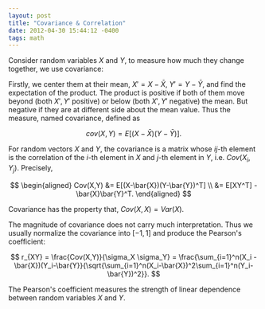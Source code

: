 ```yaml
---
layout: post
title: "Covariance & Correlation"
date: 2012-04-30 15:44:12 -0400
tags: math
---
```


Consider random variables $X$ and $Y$, to measure how much they change together, we use covariance:

Firstly, we center them at their mean, $X'=X-\bar{X}$, $Y'=Y-\bar{Y}$, and find
the expectation of the product. The product is positive if both of them move
beyond (both $X',Y'$ positive) or below (both $X',Y'$ negative) the mean. But
negative if they are at different side about the mean value. Thus the measure,
named covariance, defined as

$$
cov(X,Y)=E[(X-\bar{X})(Y-\bar{Y})].
$$

For random vectors $X$ and $Y$, the covariance is a matrix whose $ij$-th element
is the correlation of the $i$-th element in $X$ and $j$-th element in $Y$, i.e.
$Cov(X_i,Y_j)$. Precisely,

$$
\begin{aligned}
Cov(X,Y) &= E[(X-\bar{X})(Y-\bar{Y})^T]  \\
&= E[XY^T] - \bar{X}\bar{Y}^T.
\end{aligned}
$$

Covariance has the property that, $Cov(X,X)=Var(X)$.

The magnitude of covariance does not carry much interpretation. Thus we usually
normalize the covariance into $[-1,1]$ and produce the Pearson's coefficient:

$$
r_{XY} = \frac{Cov(X,Y)}{\sigma_X \sigma_Y} = \frac{\sum_{i=1}^n(X_i - \bar{X})(Y_i-\bar{Y}}{\sqrt{\sum_{i=1}^n(X_i-\bar{X})^2\sum_{i=1}^n(Y_i-\bar{Y})^2}}.
$$

The Pearson's coefficient measures the strength of linear dependence between
random variables $X$ and $Y$.
